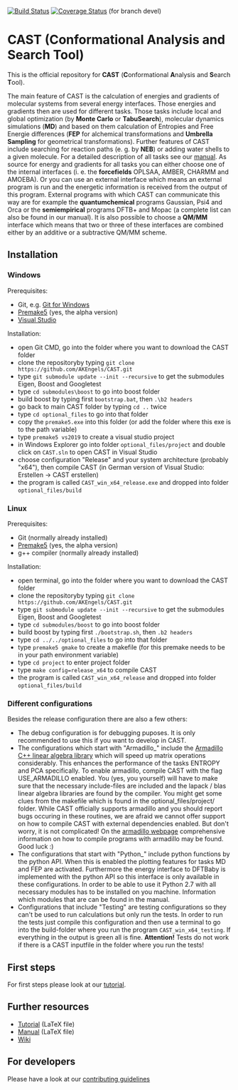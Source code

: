 [![Build Status](https://travis-ci.com/AKEngels/CAST.svg?branch=devel)](https://travis-ci.com/AKEngels/CAST) 
[![Coverage Status](https://coveralls.io/repos/github/AKEngels/CAST/badge.svg?branch=devel&service=github)](https://coveralls.io/github/AKEngels/CAST?branch=devel&service=github) (for branch devel)


# CAST (Conformational Analysis and Search Tool)
This is the official repository for **CAST** (**C**onformational **A**nalysis and **S**earch **T**ool).

The main feature of CAST is the calculation of energies and gradients of molecular systems from several energy interfaces. Those energies and gradients then are used for different tasks. Those tasks include local and global optimization (by **Monte Carlo** or **TabuSearch**), molecular dynamics simulations (**MD**) and based on them calculation of Entropies and Free Energie differences (**FEP** for alchemical transformations and **Umbrella Sampling** for geometrical transformations). Further features of CAST include searching for reaction paths (e. g. by **NEB**) or adding water shells to a given molecule. For a detailed description of all tasks see our [manual](https://github.com/AKEngels/CAST/blob/devel/manual/castmanual.tex). As source for energy and gradients for all tasks you can either choose one of the internal interfaces (i. e. the **forcefields** OPLSAA, AMBER, CHARMM and AMOEBA). Or you can use an external interface which means an external program is run and the energetic information is received from the output of this program. External programs with which CAST can communicate this way are for example the **quantumchemical** programs Gaussian, Psi4 and Orca or the **semiempirical** programs DFTB+ and Mopac (a complete list can also be found in our manual). It is also possible to choose a **QM/MM** interface which means that two or three of these interfaces are combined either by an additive or a subtractive QM/MM scheme.

## Installation

### Windows

Prerequisites:
* Git, e.g. [Git for Windows](https://gitforwindows.org/)
* [Premake5](https://premake.github.io/) (yes, the alpha version)
* [Visual Studio](https://visualstudio.microsoft.com/de/downloads/)

Installation:
* open Git CMD, go into the folder where you want to download the CAST folder
* clone the repositoryby typing ``git clone https://github.com/AKEngels/CAST.git``
* type ``git submodule update --init --recursive`` to get the submodules Eigen, Boost and Googletest
* type ``cd submodules\boost`` to go into boost folder
* build boost by typing first ``bootstrap.bat``, then ``.\b2 headers``
* go back to main CAST folder by typing ``cd ..`` twice
* type ``cd optional_files`` to go into that folder
* copy the ``premake5.exe`` into this folder (or add the folder where this exe is to the path variable)
* type ``premake5 vs2019`` to create a visual studio project
* in Windows Explorer go into folder ``optional_files/project`` and double click on ``CAST.sln`` to open CAST in Visual Studio
* choose configuration "Release" and your system architecture (probably "x64"), then compile CAST (in German version of Visual Studio: Erstellen -> CAST erstellen)
* the program is called ``CAST_win_x64_release.exe`` and dropped into folder ``optional_files/build``

### Linux


Prerequisites:
* Git (normally already installed)
* [Premake5](https://premake.github.io/) (yes, the alpha version)
* g++ compiler (normally already installed)

Installation:
* open terminal, go into the folder where you want to download the CAST folder
* clone the repositoryby typing ``git clone https://github.com/AKEngels/CAST.git``
* type ``git submodule update --init --recursive`` to get the submodules Eigen, Boost and Googletest
* type ``cd submodules/boost`` to go into boost folder
* build boost by typing first ``./bootstrap.sh``, then ``.b2 headers``
* type ``cd ../../optional_files`` to go into that folder
* type ``premake5 gmake`` to create a makefile (for this premake needs to be in your path environment variable)
* type ``cd project`` to enter project folder
* type ``make config=release_x64`` to compile CAST
* the program is called ``CAST_win_x64_release`` and dropped into folder ``optional_files/build``

### Different configurations

Besides the release configuration there are also a few others:

* The debug configuration is for debugging puposes. It is only recommended to use this if you want to develop in CAST.
* The configurations which start with "Armadillo_" include the [Armadillo C++ linear algebra library]( http://arma.sourceforge.net/ ) which will speed up matrix operations considerably. This enhances the performance of the tasks ENTROPY and PCA specifically. To enable armadillo, compile CAST with the flag USE_ARMADILLO enabled. You (yes, you yourself) will have to make sure that the necessary include-files are included and the lapack / blas linear algebra libraries are found by the compiler. You might get some clues from the makefile which is found in the optional_files/project/ folder. While CAST officially supports armadillo and you should report bugs occuring in these routines, we are afraid we cannot offer support on how to compile CAST with external dependencies enabled. But don't worry, it is not complicated! On the [armadillo webpage](http://arma.sourceforge.net/ ) comprehensive information on how to compile programs with armadillo may be found.  Good luck :)
* The configurations that start with "Python_" include python functions by the python API. When this is enabled the plotting features for tasks MD and FEP are activated. Furthermore the energy interface to DFTBaby is implemented with the python API so this interface is only available in these configurations. In order to be able to use it Python 2.7 with all necessary modules has to be installed on you machine. Information which modules that are can be found in the manual.
* Configurations that include "Testing" are testing configurations so they can't be used to run calculations but only run the tests. In order to run the tests just compile this configuration and then use a terminal to go into the build-folder where you run the program ``CAST_win_x64_testing``. If everything in the output is green all is fine. **Attention!** Tests do not work if there is a CAST inputfile in the folder where you run the tests!

## First steps

For first steps please look at our [tutorial](https://github.com/AKEngels/CAST/blob/devel/manual/Tutorial/LaTeX/Tutorial.tex).

## Further resources

* [Tutorial](https://github.com/AKEngels/CAST/blob/devel/manual/Tutorial/LaTeX/Tutorial.tex) (LaTeX file)
* [Manual](https://github.com/AKEngels/CAST/blob/devel/manual/castmanual.tex) (LaTeX file)
* [Wiki](https://github.com/AKEngels/CAST/wiki)

## For developers

Please have a look at our [contributing guidelines](https://github.com/AKEngels/CAST/blob/devel/CONTRIBUTING.md)


